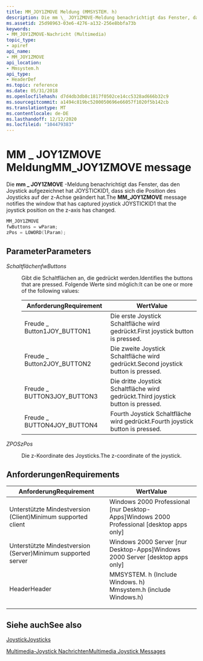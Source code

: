 ```yaml
---
title: MM_JOY1ZMOVE Meldung (MMSYSTEM. h)
description: Die mm \_ JOY1ZMOVE-Meldung benachrichtigt das Fenster, das den Joystick aufgezeichnet hat JOYSTICKID1, dass sich die Position des Joysticks auf der z-Achse geändert hat.
ms.assetid: 25d98963-03e6-4276-a132-256e8bbfa73b
keywords:
- MM_JOY1ZMOVE-Nachricht (Multimedia)
topic_type:
- apiref
api_name:
- MM_JOY1ZMOVE
api_location:
- Mmsystem.h
api_type:
- HeaderDef
ms.topic: reference
ms.date: 05/31/2018
ms.openlocfilehash: d7d4db3db8c1817f0502ce14cc5328ad666b32c9
ms.sourcegitcommit: a1494c819bc5200050696e66057f1020f5b142cb
ms.translationtype: MT
ms.contentlocale: de-DE
ms.lasthandoff: 12/12/2020
ms.locfileid: "104479383"
---
```

# <a name="mm_joy1zmove-message"></a><span data-ttu-id="93dd4-104">MM \_ JOY1ZMOVE Meldung</span><span class="sxs-lookup"><span data-stu-id="93dd4-104">MM\_JOY1ZMOVE message</span></span>

<span data-ttu-id="93dd4-105">Die **mm \_ JOY1ZMOVE** -Meldung benachrichtigt das Fenster, das den Joystick aufgezeichnet hat JOYSTICKID1, dass sich die Position des Joysticks auf der z-Achse geändert hat.</span><span class="sxs-lookup"><span data-stu-id="93dd4-105">The **MM\_JOY1ZMOVE** message notifies the window that has captured joystick JOYSTICKID1 that the joystick position on the z-axis has changed.</span></span>


```C++
MM_JOY1ZMOVE 
fwButtons = wParam; 
zPos = LOWORD(lParam); 
```



## <a name="parameters"></a><span data-ttu-id="93dd4-106">Parameter</span><span class="sxs-lookup"><span data-stu-id="93dd4-106">Parameters</span></span>

<dl> <dt>

<span data-ttu-id="93dd4-107"><span id="fwButtons"></span><span id="fwbuttons"></span><span id="FWBUTTONS"></span>*Schaltflächen*</span><span class="sxs-lookup"><span data-stu-id="93dd4-107"><span id="fwButtons"></span><span id="fwbuttons"></span><span id="FWBUTTONS"></span>*fwButtons*</span></span>
</dt> <dd>

<span data-ttu-id="93dd4-108">Gibt die Schaltflächen an, die gedrückt werden.</span><span class="sxs-lookup"><span data-stu-id="93dd4-108">Identifies the buttons that are pressed.</span></span> <span data-ttu-id="93dd4-109">Folgende Werte sind möglich:</span><span class="sxs-lookup"><span data-stu-id="93dd4-109">It can be one or more of the following values:</span></span>



| <span data-ttu-id="93dd4-110">Anforderung</span><span class="sxs-lookup"><span data-stu-id="93dd4-110">Requirement</span></span> | <span data-ttu-id="93dd4-111">Wert</span><span class="sxs-lookup"><span data-stu-id="93dd4-111">Value</span></span> |
|--------------|------------------------------------|
| <span data-ttu-id="93dd4-112">Freude \_ Button1</span><span class="sxs-lookup"><span data-stu-id="93dd4-112">JOY\_BUTTON1</span></span> | <span data-ttu-id="93dd4-113">Die erste Joystick Schaltfläche wird gedrückt.</span><span class="sxs-lookup"><span data-stu-id="93dd4-113">First joystick button is pressed.</span></span>  |
| <span data-ttu-id="93dd4-114">Freude \_ Button2</span><span class="sxs-lookup"><span data-stu-id="93dd4-114">JOY\_BUTTON2</span></span> | <span data-ttu-id="93dd4-115">Die zweite Joystick Schaltfläche wird gedrückt.</span><span class="sxs-lookup"><span data-stu-id="93dd4-115">Second joystick button is pressed.</span></span> |
| <span data-ttu-id="93dd4-116">Freude \_ BUTTON3</span><span class="sxs-lookup"><span data-stu-id="93dd4-116">JOY\_BUTTON3</span></span> | <span data-ttu-id="93dd4-117">Die dritte Joystick Schaltfläche wird gedrückt.</span><span class="sxs-lookup"><span data-stu-id="93dd4-117">Third joystick button is pressed.</span></span>  |
| <span data-ttu-id="93dd4-118">Freude \_ BUTTON4</span><span class="sxs-lookup"><span data-stu-id="93dd4-118">JOY\_BUTTON4</span></span> | <span data-ttu-id="93dd4-119">Fourth Joystick Schaltfläche wird gedrückt.</span><span class="sxs-lookup"><span data-stu-id="93dd4-119">Fourth joystick button is pressed.</span></span> |



 

</dd> <dt>

<span data-ttu-id="93dd4-120"><span id="zPos"></span><span id="zpos"></span><span id="ZPOS"></span>*ZPOS*</span><span class="sxs-lookup"><span data-stu-id="93dd4-120"><span id="zPos"></span><span id="zpos"></span><span id="ZPOS"></span>*zPos*</span></span>
</dt> <dd>

<span data-ttu-id="93dd4-121">Die z-Koordinate des Joysticks.</span><span class="sxs-lookup"><span data-stu-id="93dd4-121">The z-coordinate of the joystick.</span></span>

</dd> </dl>

## <a name="requirements"></a><span data-ttu-id="93dd4-122">Anforderungen</span><span class="sxs-lookup"><span data-stu-id="93dd4-122">Requirements</span></span>



| <span data-ttu-id="93dd4-123">Anforderung</span><span class="sxs-lookup"><span data-stu-id="93dd4-123">Requirement</span></span> | <span data-ttu-id="93dd4-124">Wert</span><span class="sxs-lookup"><span data-stu-id="93dd4-124">Value</span></span> |
|-------------------------------------|-----------------------------------------------------------------------------------------------------------|
| <span data-ttu-id="93dd4-125">Unterstützte Mindestversion (Client)</span><span class="sxs-lookup"><span data-stu-id="93dd4-125">Minimum supported client</span></span><br/> | <span data-ttu-id="93dd4-126">Windows 2000 Professional \[nur Desktop-Apps\]</span><span class="sxs-lookup"><span data-stu-id="93dd4-126">Windows 2000 Professional \[desktop apps only\]</span></span><br/>                                                |
| <span data-ttu-id="93dd4-127">Unterstützte Mindestversion (Server)</span><span class="sxs-lookup"><span data-stu-id="93dd4-127">Minimum supported server</span></span><br/> | <span data-ttu-id="93dd4-128">Windows 2000 Server \[nur Desktop-Apps\]</span><span class="sxs-lookup"><span data-stu-id="93dd4-128">Windows 2000 Server \[desktop apps only\]</span></span><br/>                                                      |
| <span data-ttu-id="93dd4-129">Header</span><span class="sxs-lookup"><span data-stu-id="93dd4-129">Header</span></span><br/>                   | <dl> <span data-ttu-id="93dd4-130"><dt>MMSYSTEM. h (Include Windows. h)</dt></span><span class="sxs-lookup"><span data-stu-id="93dd4-130"><dt>Mmsystem.h (include Windows.h)</dt></span></span> </dl> |



## <a name="see-also"></a><span data-ttu-id="93dd4-131">Siehe auch</span><span class="sxs-lookup"><span data-stu-id="93dd4-131">See also</span></span>

<dl> <dt>

[<span data-ttu-id="93dd4-132">Joystick</span><span class="sxs-lookup"><span data-stu-id="93dd4-132">Joysticks</span></span>](joysticks.md)
</dt> <dt>

[<span data-ttu-id="93dd4-133">Multimedia-Joystick Nachrichten</span><span class="sxs-lookup"><span data-stu-id="93dd4-133">Multimedia Joystick Messages</span></span>](multimedia-joystick-messages.md)
</dt> </dl>

 

 





